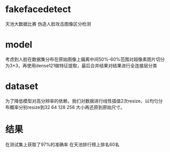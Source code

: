 # fakefacedetect
天池大数据比赛 伪造人脸攻击图像区分检测
# model
考虑到人脸在数据集分布在原始图像上偏离中间50%-60%范围对超像素图片切分为3*3，再使用dense121做特征提取，最后合并结果对结果进行全连接层分类
# dataset
为了降低模型对高分辨率的依赖，我们对数据进行线性插值2次resize，以均匀分布概率分别resize到32 64 128 256 大小再还原到原始尺寸。
# 结果
在测试集上获取了97%的准确率
在天池排行榜上排名60名

